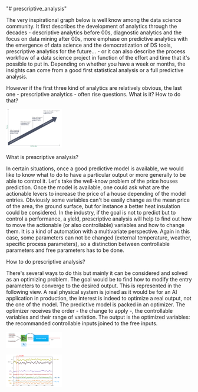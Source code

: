 "# prescriptive_analysis" 

The very inspirational graph below is well know among the data science community. It first describes the development of analytics through the decades - descriptive analytics before 00s, diagnostic analytics and the focus on data mining after 00s, more emphase on predictive analytics with the emergence of data science and the democratization of DS tools, prescriptive analytics for the future... - or it can also describe the process workflow of a data science project in function of the effort and time that it's possible to put in. Depending on whether you have a week or months, the insights can come from a good first statistical analysis or a full predictive analysis.

However if the first three kind of analytics are relatively obvious, the last one - prescriptive analytics - often rise questions. What is it? How to do that?

<a href="pictures/Capture_prescriptive.PNG"><img class="fig" src="pictures/Capture_prescriptive.PNG" style="width:30%; height:auto;"/></a>


What is prescriptive analysis?

In certain situations, once a good predictive model is available, we would like to know what to do to have a particular output or more generally to be able to control it. Let's take the well-know problem of the price houses prediction. Once the model is available, one could ask what are the actionable levers to increase the price of a house depending of the model entries. Obviously some variables can't be easily change as the mean price of the area, the ground surface, but for instance a better heat insulation could be considered.
In the industry, if the goal is not to predict but to control a performance, a yield, prescriptive analysis will help to find out how to move the actionable (or also controllable) variables and how to change them. It is a kind of automation with a multivariate perspective. Again in this case, some parameters can not be changed (external temperature, weather, specific process parameters), so a distinction between controllable parameters and free parameters has to be done.

How to do prescriptive analysis?

There's several ways to do this but mainly it can be considered and solved as an optimizing problem. The goal would be to find how to modify the entry parameters to converge to the desired output. This is represented in the following view. A real physical system is joined as it would be for an AI application in production, the interest is indeed to optimize a real output, not the one of the model. The predictive model is packed in an optimizer. The optimizer receives the order - the change to apply -, the controllable variables and their range of variation. The output is the optimized variables: the recommanded controllable inputs joined to the free inputs.




<a href="pictures/Capture_MLC.PNG"><img class="fig" src="pictures/Capture_MLC.PNG" style="width:30%; height:auto;"/></a>

<a href="pictures/Capture_MLC_result.PNG"><img class="fig" src="pictures/Capture_MLC_result.PNG" style="width:30%; height:auto;"/></a>
